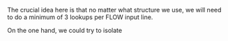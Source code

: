 The crucial idea here is that no matter what structure we use, we will need to do a minimum of 3 lookups per FLOW input line.

On the one hand, we could try to isolate